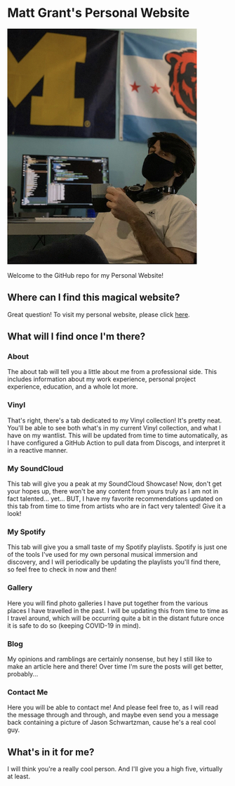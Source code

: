 # Matt Grant's Personal Website
![Matt Grant](assets/img/readme_profile.jpg)

Welcome to the GitHub repo for my Personal Website!

## Where can I find this magical website?
Great question! To visit my personal website, please click [here](https://mattgrantumich.github.io).

## What will I find once I'm there?

### About
The about tab will tell you a little about me from a professional side. This includes information about my work experience, personal project experience, education, and a whole lot more.

### Vinyl
That's right, there's a tab dedicated to my Vinyl collection! It's pretty neat. You'll be able to see both what's in my current Vinyl collection, and what I have on my wantlist. This will be updated from time to time automatically, as I have configured a GitHub Action to pull data from Discogs, and interpret it in a reactive manner.

### My SoundCloud
This tab will give you a peak at my SoundCloud Showcase! Now, don't get your hopes up, there won't be any content from yours truly as I am not in fact talented... yet... BUT, I have my favorite recommendations updated on this tab from time to time from artists who are in fact very talented! Give it a look!

### My Spotify
This tab will give you a small taste of my Spotify playlists. Spotify is just one of the tools I've used for my own personal musical immersion and discovery, and I will periodically be updating the playlists you'll find there, so feel free to check in now and then!

### Gallery
Here you will find photo galleries I have put together from the various places I have travelled in the past. I will be updating this from time to time as I travel around, which will be occurring quite a bit in the distant future once it is safe to do so (keeping COVID-19 in mind).

### Blog
My opinions and ramblings are certainly nonsense, but hey I still like to make an article here and there! Over time I'm sure the posts will get better, probably...

### Contact Me
Here you will be able to contact me! And please feel free to, as I will read the message through and through, and maybe even send you a message back containing a picture of Jason Schwartzman, cause he's a real cool guy.

## What's in it for me?
I will think you're a really cool person. And I'll give you a high five, virtually at least.
